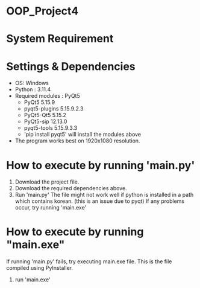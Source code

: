 # OOP_Project4
# System Requirement
# Settings & Dependencies
- OS: Windows 
- Python : 3.11.4
- Required modules : PyQt5
  - PyQt5 5.15.9
  - pyqt5-plugins 5.15.9.2.3
  - PyQt5-Qt5 5.15.2
  - PyQt5-sip 12.13.0
  - pyqt5-tools 5.15.9.3.3
  - 'pip install pyqt5' will install the modules above
- The program works best on 1920x1080 resolution.

    
# How to execute by running 'main.py'
1) Download the project file.
2) Download the required dependencies above.
3) Run 'main.py'
The file might not work well if python is installed in a path which contains korean.
(this is an issue due to pyqt)
If any problems occur, try running 'main.exe'

# How to execute by running "main.exe"
If running 'main.py' fails, try executing main.exe file.
This is the file compiled using PyInstaller.
1) run 'main.exe'
